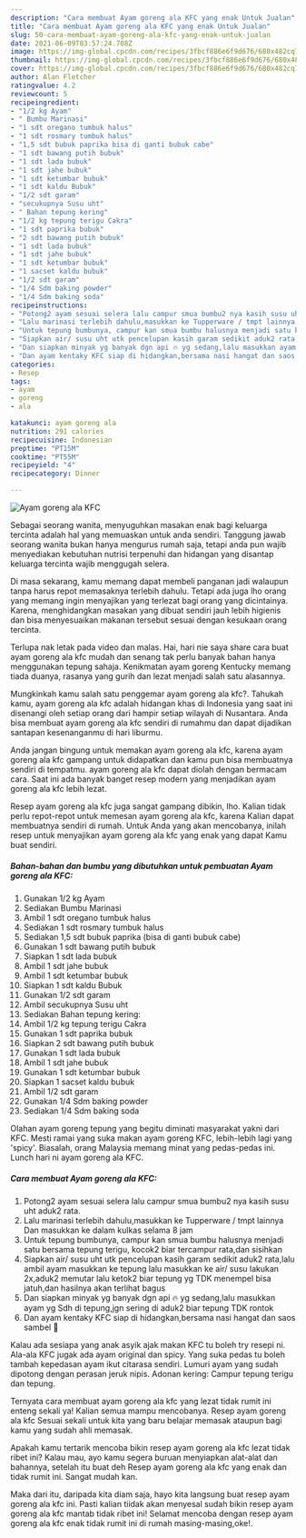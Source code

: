 ```yaml
---
description: "Cara membuat Ayam goreng ala KFC yang enak Untuk Jualan"
title: "Cara membuat Ayam goreng ala KFC yang enak Untuk Jualan"
slug: 50-cara-membuat-ayam-goreng-ala-kfc-yang-enak-untuk-jualan
date: 2021-06-09T03:57:24.708Z
image: https://img-global.cpcdn.com/recipes/3fbcf886e6f9d676/680x482cq70/ayam-goreng-ala-kfc-foto-resep-utama.jpg
thumbnail: https://img-global.cpcdn.com/recipes/3fbcf886e6f9d676/680x482cq70/ayam-goreng-ala-kfc-foto-resep-utama.jpg
cover: https://img-global.cpcdn.com/recipes/3fbcf886e6f9d676/680x482cq70/ayam-goreng-ala-kfc-foto-resep-utama.jpg
author: Alan Fletcher
ratingvalue: 4.2
reviewcount: 5
recipeingredient:
- "1/2 kg Ayam"
- " Bumbu Marinasi"
- "1 sdt oregano tumbuk halus"
- "1 sdt rosmary tumbuk halus"
- "1,5 sdt bubuk paprika bisa di ganti bubuk cabe"
- "1 sdt bawang putih bubuk"
- "1 sdt lada bubuk"
- "1 sdt jahe bubuk"
- "1 sdt ketumbar bubuk"
- "1 sdt kaldu Bubuk"
- "1/2 sdt garam"
- "secukupnya Susu uht"
- " Bahan tepung kering"
- "1/2 kg tepung terigu Cakra"
- "1 sdt paprika bubuk"
- "2 sdt bawang putih bubuk"
- "1 sdt lada bubuk"
- "1 sdt jahe bubuk"
- "1 sdt ketumbar bubuk"
- "1 sacset kaldu bubuk"
- "1/2 sdt garam"
- "1/4 Sdm baking powder"
- "1/4 Sdm baking soda"
recipeinstructions:
- "Potong2 ayam sesuai selera lalu campur smua bumbu2 nya kasih susu uht aduk2 rata."
- "Lalu marinasi terlebih dahulu,masukkan ke Tupperware / tmpt lainnya Dan masukkan ke dalam kulkas selama 8 jam"
- "Untuk tepung bumbunya, campur kan smua bumbu halusnya menjadi satu bersama tepung terigu, kocok2 biar tercampur rata,dan sisihkan"
- "Siapkan air/ susu uht utk pencelupan kasih garam sedikit aduk2 rata,lalu ambil ayam masukkan ke tepung lalu masukkan ke air/ susu lakukan 2x,aduk2 memutar lalu ketok2 biar tepung yg TDK menempel bisa jatuh,dan hasilnya akan terlihat bagus"
- "Dan siapkan minyak yg banyak dgn api 🔥 yg sedang,lalu masukkan ayam yg Sdh di tepung,jgn sering di aduk2 biar tepung TDK rontok"
- "Dan ayam kentaky KFC siap di hidangkan,bersama nasi hangat dan saos sambel 🤗"
categories:
- Resep
tags:
- ayam
- goreng
- ala

katakunci: ayam goreng ala 
nutrition: 291 calories
recipecuisine: Indonesian
preptime: "PT15M"
cooktime: "PT55M"
recipeyield: "4"
recipecategory: Dinner

---
```



![Ayam goreng ala KFC](https://img-global.cpcdn.com/recipes/3fbcf886e6f9d676/680x482cq70/ayam-goreng-ala-kfc-foto-resep-utama.jpg)

Sebagai seorang wanita, menyuguhkan masakan enak bagi keluarga tercinta adalah hal yang memuaskan untuk anda sendiri. Tanggung jawab seorang  wanita bukan hanya mengurus rumah saja, tetapi anda pun wajib menyediakan kebutuhan nutrisi terpenuhi dan hidangan yang disantap keluarga tercinta wajib menggugah selera.

Di masa  sekarang, kamu memang dapat membeli panganan jadi walaupun tanpa harus repot memasaknya terlebih dahulu. Tetapi ada juga lho orang yang memang ingin menyajikan yang terlezat bagi orang yang dicintainya. Karena, menghidangkan masakan yang dibuat sendiri jauh lebih higienis dan bisa menyesuaikan makanan tersebut sesuai dengan kesukaan orang tercinta. 

Terlupa nak letak pada video dan malas. Hai, hari nie saya share cara buat ayam goreng ala kfc mudah dan senang tak perlu banyak bahan hanya menggunakan tepung sahaja. Kenikmatan ayam goreng Kentucky memang tiada duanya, rasanya yang gurih dan lezat menjadi salah satu alasannya.

Mungkinkah kamu salah satu penggemar ayam goreng ala kfc?. Tahukah kamu, ayam goreng ala kfc adalah hidangan khas di Indonesia yang saat ini disenangi oleh setiap orang dari hampir setiap wilayah di Nusantara. Anda bisa membuat ayam goreng ala kfc sendiri di rumahmu dan dapat dijadikan santapan kesenanganmu di hari liburmu.

Anda jangan bingung untuk memakan ayam goreng ala kfc, karena ayam goreng ala kfc gampang untuk didapatkan dan kamu pun bisa membuatnya sendiri di tempatmu. ayam goreng ala kfc dapat diolah dengan bermacam cara. Saat ini ada banyak banget resep modern yang menjadikan ayam goreng ala kfc lebih lezat.

Resep ayam goreng ala kfc juga sangat gampang dibikin, lho. Kalian tidak perlu repot-repot untuk memesan ayam goreng ala kfc, karena Kalian dapat membuatnya sendiri di rumah. Untuk Anda yang akan mencobanya, inilah resep untuk menyajikan ayam goreng ala kfc yang enak yang dapat Kamu buat sendiri.

<!--inarticleads1-->

##### Bahan-bahan dan bumbu yang dibutuhkan untuk pembuatan Ayam goreng ala KFC:

1. Gunakan 1/2 kg Ayam
1. Sediakan  Bumbu Marinasi
1. Ambil 1 sdt oregano tumbuk halus
1. Sediakan 1 sdt rosmary tumbuk halus
1. Sediakan 1,5 sdt bubuk paprika (bisa di ganti bubuk cabe)
1. Gunakan 1 sdt bawang putih bubuk
1. Siapkan 1 sdt lada bubuk
1. Ambil 1 sdt jahe bubuk
1. Ambil 1 sdt ketumbar bubuk
1. Siapkan 1 sdt kaldu Bubuk
1. Gunakan 1/2 sdt garam
1. Ambil secukupnya Susu uht
1. Sediakan  Bahan tepung kering:
1. Ambil 1/2 kg tepung terigu Cakra
1. Gunakan 1 sdt paprika bubuk
1. Siapkan 2 sdt bawang putih bubuk
1. Gunakan 1 sdt lada bubuk
1. Ambil 1 sdt jahe bubuk
1. Gunakan 1 sdt ketumbar bubuk
1. Siapkan 1 sacset kaldu bubuk
1. Ambil 1/2 sdt garam
1. Gunakan 1/4 Sdm baking powder
1. Sediakan 1/4 Sdm baking soda


Olahan ayam goreng tepung yang begitu diminati masyarakat yakni dari KFC. Mesti ramai yang suka makan ayam goreng KFC, lebih-lebih lagi yang &#39;spicy&#39;. Biasalah, orang Malaysia memang minat yang pedas-pedas ini. Lunch hari ni ayam goreng ala KFC. 

<!--inarticleads2-->

##### Cara membuat Ayam goreng ala KFC:

1. Potong2 ayam sesuai selera lalu campur smua bumbu2 nya kasih susu uht aduk2 rata.
1. Lalu marinasi terlebih dahulu,masukkan ke Tupperware / tmpt lainnya Dan masukkan ke dalam kulkas selama 8 jam
1. Untuk tepung bumbunya, campur kan smua bumbu halusnya menjadi satu bersama tepung terigu, kocok2 biar tercampur rata,dan sisihkan
1. Siapkan air/ susu uht utk pencelupan kasih garam sedikit aduk2 rata,lalu ambil ayam masukkan ke tepung lalu masukkan ke air/ susu lakukan 2x,aduk2 memutar lalu ketok2 biar tepung yg TDK menempel bisa jatuh,dan hasilnya akan terlihat bagus
1. Dan siapkan minyak yg banyak dgn api 🔥 yg sedang,lalu masukkan ayam yg Sdh di tepung,jgn sering di aduk2 biar tepung TDK rontok
1. Dan ayam kentaky KFC siap di hidangkan,bersama nasi hangat dan saos sambel 🤗


Kalau ada sesiapa yang anak asyik ajak makan KFC tu boleh try resepi ni. Ala-ala KFC jugak ada ayam original dan spicy. Yang suka pedas tu boleh tambah kepedasan ayam ikut citarasa sendiri. Lumuri ayam yang sudah dipotong dengan perasan jeruk nipis. Adonan kering: Campur tepung terigu dan tepung. 

Ternyata cara membuat ayam goreng ala kfc yang lezat tidak rumit ini enteng sekali ya! Kalian semua mampu mencobanya. Resep ayam goreng ala kfc Sesuai sekali untuk kita yang baru belajar memasak ataupun bagi kamu yang sudah ahli memasak.

Apakah kamu tertarik mencoba bikin resep ayam goreng ala kfc lezat tidak ribet ini? Kalau mau, ayo kamu segera buruan menyiapkan alat-alat dan bahannya, setelah itu buat deh Resep ayam goreng ala kfc yang enak dan tidak rumit ini. Sangat mudah kan. 

Maka dari itu, daripada kita diam saja, hayo kita langsung buat resep ayam goreng ala kfc ini. Pasti kalian tiidak akan menyesal sudah bikin resep ayam goreng ala kfc mantab tidak ribet ini! Selamat mencoba dengan resep ayam goreng ala kfc enak tidak rumit ini di rumah masing-masing,oke!.

